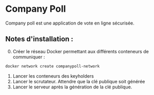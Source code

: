 # Company Poll
Company poll est une application de vote en ligne sécurisée.
## Notes d'installation :
0. Créer le réseau Docker permettant aux différents conteneurs de communiquer : 
```bash
docker network create companypoll-network
```
1. Lancer les conteneurs des keyholders
2. Lancer le scrutateur. Attendre que la clé publique soit générée
3. Lancer le serveur après la génération de la clé publique.
